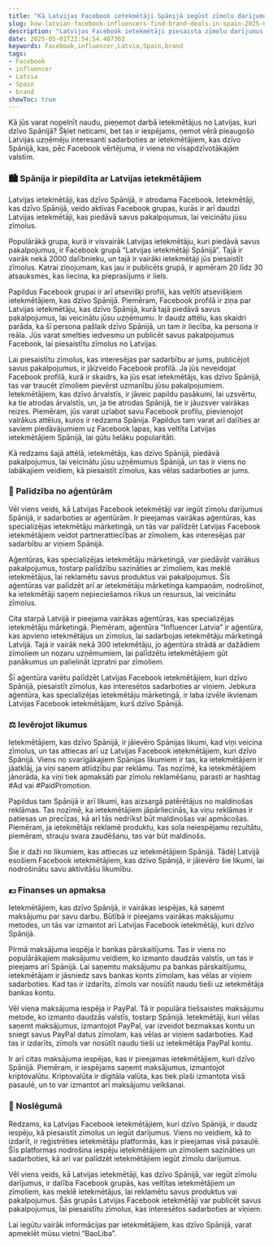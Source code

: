 ```yaml
---
title: "Kā Latvijas Facebook ietekmētāji Spānijā iegūst zīmolu darījumus"
slug: how-latvian-facebook-influencers-find-brand-deals-in-spain-2025-05-01
description: "Latvijas Facebook ietekmētāji piesaista zīmolu darījumus Spānijā, izmantojot vietējās aģentūras un tiešsaistes platformas. Uzziniet vairāk par apmaksas metodēm un sadarbības veidiem."
date: 2025-05-01T22:54:54.407363
keywords: Facebook,influencer,Latvia,Spain,brand
tags:
- Facebook
- influencer
- Latvia
- Spain
- brand
showToc: true
---
```


Kā jūs varat nopelnīt naudu, pieņemot darbā ietekmētājus no Latvijas, kuri dzīvo Spānijā? Šķiet neticami, bet tas ir iespējams, ņemot vērā pieaugošo Latvijas uzņēmēju interesanti sadarboties ar ietekmētājiem, kas dzīvo Spānijā, kas, pēc Facebook vērtējuma, ir viena no visapdzīvotākajām valstīm.


### 🏙️ Spānija ir piepildīta ar Latvijas ietekmētājiem

Latvijas ietekmētāji, kas dzīvo Spānijā, ir atrodama Facebook. Ietekmētāji, kas dzīvo Spānijā, veido aktīvas Facebook grupas, kurās ir arī daudzi Latvijas ietekmētāji, kas piedāvā savus pakalpojumus, lai veicinātu jūsu zīmolus.

Populārākā grupa, kurā ir visvairāk Latvijas ietekmētāju, kuri piedāvā savus pakalpojumus, ir Facebook grupā “Latvijas ietekmētāji Spānijā”. Tajā ir vairāk nekā 2000 dalībnieku, un tajā ir vairāki ietekmētāji jūs piesaistīt zīmolus. Katrai ziņojumam, kas jau ir publicēts grupā, ir apmēram 20 līdz 30 atsauksmes, kas liecina, ka pieprasījums ir liels.

Papildus Facebook grupai ir arī atsevišķi profili, kas veltīti atsevišķiem ietekmētājiem, kas dzīvo Spānijā. Piemēram, Facebook profilā ir ziņa par Latvijas ietekmētāju, kas dzīvo Spānijā, kurā tajā piedāvā savus pakalpojumus, lai veicinātu jūsu uzņēmumu. Ir daudz attēlu, kas skaidri parāda, ka šī persona pašlaik dzīvo Spānijā, un tam ir liecība, ka persona ir reāla. Jūs varat smelties iedvesmu un publicēt savus pakalpojumus Facebook, lai piesaistītu zīmolus no Latvijas.

Lai piesaistītu zīmolus, kas interesējas par sadarbību ar jums, publicējot savus pakalpojumus, ir jāizveido Facebook profilā. Ja jūs neveidojat Facebook profilā, kurā ir skaidrs, ka jūs esat ietekmētājs, kas dzīvo Spānijā, tas var traucēt zīmoliem pievērst uzmanību jūsu pakalpojumiem. Ietekmētājiem, kas dzīvo ārvalstīs, ir jāveic papildu pasākumi, lai uzsvērtu, ka tie atrodas ārvalstīs, un, ja tie atrodas Spānijā, tie ir jāuzsver vairākas reizes. Piemēram, jūs varat uzlabot savu Facebook profilu, pievienojot vairākus attēlus, kuros ir redzama Spānija. Papildus tam varat arī dalīties ar saviem piedāvājumiem uz Facebook lapas, kas veltīta Latvijas ietekmētājiem Spānijā, lai gūtu lielāku popularitāti.

Kā redzams šajā attēlā, ietekmētājs, kas dzīvo Spānijā, piedāvā pakalpojumus, lai veicinātu jūsu uzņēmumus Spānijā, un tas ir viens no labākajiem veidiem, kā piesaistīt zīmolus, kas vēlas sadarboties ar jums. 

### 💸 Palīdzība no aģentūrām

Vēl viens veids, kā Latvijas Facebook ietekmētāji var iegūt zīmolu darījumus Spānijā, ir sadarboties ar aģentūrām. Ir pieejamas vairākas aģentūras, kas specializējas ietekmētāju mārketingā, un tās var palīdzēt Latvijas Facebook ietekmētājiem veidot partnerattiecības ar zīmoliem, kas interesējas par sadarbību ar viņiem Spānijā.

Aģentūras, kas specializējas ietekmētāju mārketingā, var piedāvāt vairākus pakalpojumus, tostarp palīdzību sazināties ar zīmoliem, kas meklē ietekmētājus, lai reklamētu savus produktus vai pakalpojumus. Šīs aģentūras var palīdzēt arī ar ietekmētāju mārketinga kampaņām, nodrošinot, ka ietekmētāji saņem nepieciešamos rīkus un resursus, lai veicinātu zīmolus.

Cita starpā Latvijā ir pieejama vairākas aģentūras, kas specializējas ietekmētāju mārketingā. Piemēram, aģentūra “Influencer Latvia” ir aģentūra, kas apvieno ietekmētājus un zīmolus, lai sadarbojas ietekmētāju mārketingā Latvijā. Tajā ir vairāk nekā 300 ietekmētāju, jo aģentūra strādā ar dažādiem zīmoliem un nozaru uzņēmumiem, lai palīdzētu ietekmētājiem gūt panākumus un palielināt izpratni par zīmoliem.

Šī aģentūra varētu palīdzēt Latvijas Facebook ietekmētājiem, kuri dzīvo Spānijā, piesaistīt zīmolus, kas interesētos sadarboties ar viņiem. Jebkura aģentūra, kas specializējas ietekmētāju mārketingā, ir laba izvēle ikvienam Latvijas Facebook ietekmētājam, kurš dzīvo Spānijā. 

### ⚖️ Ievērojot likumus

Ietekmētājiem, kas dzīvo Spānijā, ir jāievēro Spānijas likumi, kad viņi veicina zīmolus, un tas attiecas arī uz Latvijas Facebook ietekmētājiem, kuri dzīvo Spānijā. Viens no svarīgākajiem Spānijas likumiem ir tas, ka ietekmētājiem ir jāatklāj, ja viņi saņem atlīdzību par reklāmu. Tas nozīmē, ka ietekmētājiem jānorāda, ka viņi tiek apmaksāti par zīmolu reklamēšanu, parasti ar hashtag #Ad vai #PaidPromotion.

Papildus tam Spānijā ir arī likumi, kas aizsargā patērētājus no maldinošas reklāmas. Tas nozīmē, ka ietekmētājiem jāpārliecinās, ka viņu reklāmas ir patiesas un precīzas, kā arī tās nedrīkst būt maldinošas vai apmācošas. Piemēram, ja ietekmētājs reklamē produktu, kas sola neiespējamu rezultātu, piemēram, strauju svara zaudēšanu, tas var būt maldinošs.

Šie ir daži no likumiem, kas attiecas uz ietekmētājiem Spānijā. Tādēļ Latvijā esošiem Facebook ietekmētājiem, kas dzīvo Spānijā, ir jāievēro šie likumi, lai nodrošinātu savu aktivitāšu likumību. 

### 💶 Finanses un apmaksa

Ietekmētājiem, kas dzīvo Spānijā, ir vairākas iespējas, kā saņemt maksājumu par savu darbu. Būtībā ir pieejams vairākas maksājumu metodes, un tās var izmantot arī Latvijas Facebook ietekmētāji, kuri dzīvo Spānijā.

Pirmā maksājuma iespēja ir bankas pārskaitījums. Tas ir viens no populārākajiem maksājumu veidiem, ko izmanto daudzās valstīs, un tas ir pieejams arī Spānijā. Lai saņemtu maksājumu pa bankas pārskaitījumu, ietekmētājam ir jāsniedz savs bankas konts zīmolam, kas vēlas ar viņiem sadarboties. Kad tas ir izdarīts, zīmols var nosūtīt naudu tieši uz ietekmētāja bankas kontu.

Vēl viena maksājuma iespēja ir PayPal. Tā ir populāra tiešsaistes maksājumu metode, ko izmanto daudzās valstīs, tostarp Spānijā. Ietekmētāji, kuri vēlas saņemt maksājumus, izmantojot PayPal, var izveidot bezmaksas kontu un sniegt savus PayPal datus zīmolam, kas vēlas ar viņiem sadarboties. Kad tas ir izdarīts, zīmols var nosūtīt naudu tieši uz ietekmētāja PayPal kontu.

Ir arī citas maksājuma iespējas, kas ir pieejamas ietekmētājiem, kuri dzīvo Spānijā. Piemēram, ir iespējams saņemt maksājumus, izmantojot kriptovalūtu. Kriptovalūta ir digitāla valūta, kas tiek plaši izmantota visā pasaulē, un to var izmantot arī maksājumu veikšanai. 

### 📣 Noslēgumā

Redzams, ka Latvijas Facebook ietekmētājiem, kuri dzīvo Spānijā, ir daudz iespēju, kā piesaistīt zīmolus un iegūt darījumus. Viens no veidiem, kā to izdarīt, ir reģistrēties ietekmētāju platformās, kas ir pieejamas visā pasaulē. Šīs platformas nodrošina iespēju ietekmētājiem un zīmoliem sazināties un sadarboties, kā arī var palīdzēt ietekmētājiem iegūt zīmolu darījumus.

Vēl viens veids, kā Latvijas ietekmētāji, kas dzīvo Spānijā, var iegūt zīmolu darījumus, ir dalība Facebook grupās, kas veltītas ietekmētājiem un zīmoliem, kas meklē ietekmētājus, lai reklamētu savus produktus vai pakalpojumus. Šās grupās Latvijas Facebook ietekmētāji var publicēt savus pakalpojumus, lai piesaistītu zīmolus, kas interesētos sadarboties ar viņiem.

Lai iegūtu vairāk informācijas par ietekmētājiem, kas dzīvo Spānijā, varat apmeklēt mūsu vietni “BaoLiba”.
